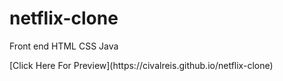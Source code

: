 # netflix-clone
Front end HTML CSS Java
<p>[Click Here For Preview](https://civalreis.github.io/netflix-clone)<p/>
